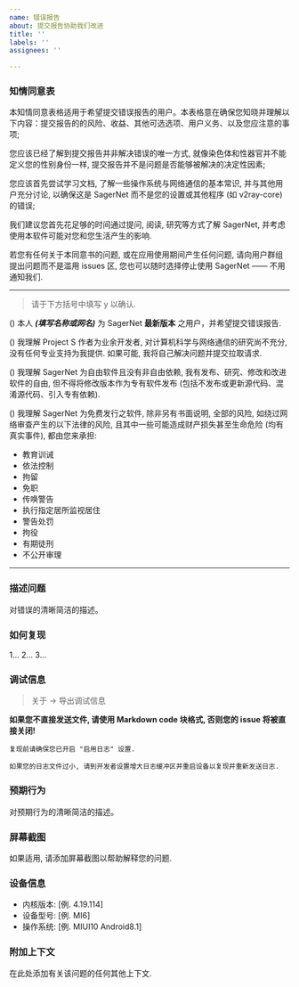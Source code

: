 ```yaml
---
name: 错误报告  
about: 提交报告协助我们改进  
title: ''
labels: ''
assignees: ''

---
```


### 知情同意表

本知情同意表格适用于希望提交错误报告的用户。本表格意在确保您知晓并理解以下内容：提交报告的的风险、收益、其他可选选项、用户义务、以及您应注意的事项;

您应该已经了解到提交报告并非解决错误的唯一方式, 就像染色体和性器官并不能定义您的性别身份一样, 提交报告并不是问题是否能够被解决的决定性因素;

您应该首先尝试学习文档, 了解一些操作系统与网络通信的基本常识, 并与其他用户充分讨论, 以确保这是 SagerNet 而不是您的设置或其他程序 (如 v2ray-core) 的错误;

我们建议您首先花足够的时间通过提问, 阅读, 研究等方式了解 SagerNet, 并考虑使用本软件可能对您和您生活产生的影响.

若您有任何关于本同意书的问题, 或在应用使用期间产生任何问题, 请向用户群组提出问题而不是滥用 issues 区, 您也可以随时选择停止使用 SagerNet —— 不用通知我们.

---

> 请于下方括号中填写 y 以确认.

() 本人 ___(填写名称或网名)___ 为 SagerNet **最新版本** 之用户，并希望提交错误报告.

() 我理解 Project S 作者为业余开发者, 对计算机科学与网络通信的研究尚不充分, 没有任何专业支持为我提供. 如果可能, 我将自己解决问题并提交拉取请求.

() 我理解 SagerNet 为自由软件且没有非自由依赖, 我有发布、研究、修改和改进软件的自由, 但不得将修改版本作为专有软件发布 (包括不发布或更新源代码、混淆源代码、引入专有依赖).

() 我理解 SagerNet 为免费发行之软件, 除非另有书面说明, 全部的风险, 如绕过网络审查产生的以下法律的风险, 且其中一些可能造成财产损失甚至生命危险 (均有真实事件), 都由您来承担:

* 教育训诫
* 依法控制
* 拘留
* 免职
* 传唤警告
* 执行指定居所监视居住
* 警告处罚
* 拘役
* 有期徒刑
* 不公开审理

---

### 描述问题

对错误的清晰简洁的描述。

### 如何复现

1... 2... 3...

### 调试信息

> 关于 -> 导出调试信息

**如果您不直接发送文件, 请使用 Markdown code 块格式, 否则您的 issue 将被直接关闭!**

```
复现前请确保您已开启 "启用日志" 设置.

如果您的日志文件过小, 请到开发者设置增大日志缓冲区并重启设备以复现并重新发送日志.
```

### 预期行为

对预期行为的清晰简洁的描述。

### 屏幕截图

如果适用, 请添加屏幕截图以帮助解释您的问题.

### 设备信息

- 内核版本: [例. 4.19.114]
- 设备型号: [例. MI6]
- 操作系统: [例. MIUI10 Android8.1]

### 附加上下文

在此处添加有关该问题的任何其他上下文.